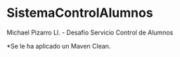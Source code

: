 # SistemaControlAlumnos

Michael Pizarro Ll. - Desafio Servicio Control de Alumnos

*Se le ha aplicado un Maven Clean.
